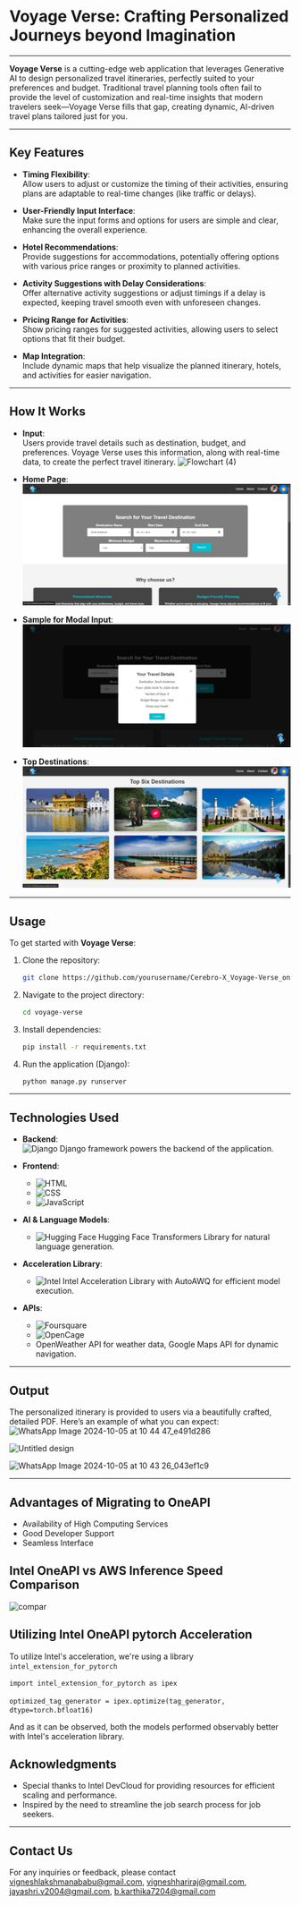# **Voyage Verse: Crafting Personalized Journeys beyond Imagination**

---

**Voyage Verse** is a cutting-edge web application that leverages Generative AI to design personalized travel itineraries, perfectly suited to your preferences and budget. Traditional travel planning tools often fail to provide the level of customization and real-time insights that modern travelers seek—Voyage Verse fills that gap, creating dynamic, AI-driven travel plans tailored just for you.

---

## **Key Features**

- **Timing Flexibility**:  
  Allow users to adjust or customize the timing of their activities, ensuring plans are adaptable to real-time changes (like traffic or delays).

- **User-Friendly Input Interface**:  
  Make sure the input forms and options for users are simple and clear, enhancing the overall experience.

- **Hotel Recommendations**:  
  Provide suggestions for accommodations, potentially offering options with various price ranges or proximity to planned activities.

- **Activity Suggestions with Delay Considerations**:  
  Offer alternative activity suggestions or adjust timings if a delay is expected, keeping travel smooth even with unforeseen changes.

- **Pricing Range for Activities**:  
  Show pricing ranges for suggested activities, allowing users to select options that fit their budget.

- **Map Integration**:  
  Include dynamic maps that help visualize the planned itinerary, hotels, and activities for easier navigation.

---

## **How It Works**

- **Input**:  
Users provide travel details such as destination, budget, and preferences. Voyage Verse uses this information, along with real-time data, to create the perfect travel itinerary.
![Flowchart (4)](https://github.com/user-attachments/assets/08ed4ae9-0137-4d2a-a669-91a266f77388)

- **Home Page**:  
  ![home](home.jpg)
  
- **Sample for Modal Input**:  
  ![modal](modal.jpg)

- **Top Destinations**:  
  ![top](top.jpg)

---

## **Usage**

To get started with **Voyage Verse**:

1. Clone the repository:
    ```bash
    git clone https://github.com/yourusername/Cerebro-X_Voyage-Verse_oneAPI_hack_kpr.git
    ```

2. Navigate to the project directory:
    ```bash
    cd voyage-verse
    ```

3. Install dependencies:
    ```bash
    pip install -r requirements.txt
    ```

4. Run the application (Django):
    ```bash
    python manage.py runserver
    ```

---

## **Technologies Used**

- **Backend**:  
  ![Django](https://img.shields.io/badge/Django-%23092E20.svg?style=for-the-badge&logo=django&logoColor=white) Django framework powers the backend of the application.

- **Frontend**:  
  - ![HTML](https://img.shields.io/badge/HTML5-%23E34F26.svg?style=for-the-badge&logo=html5&logoColor=white)
  - ![CSS](https://img.shields.io/badge/CSS3-%231572B6.svg?style=for-the-badge&logo=css3&logoColor=white)
  - ![JavaScript](https://img.shields.io/badge/JavaScript-%23F7DF1E.svg?style=for-the-badge&logo=javascript&logoColor=black)

- **AI & Language Models**:  
  - ![Hugging Face](https://img.shields.io/badge/Hugging%20Face-%23FFD700.svg?style=for-the-badge&logo=huggingface&logoColor=white) Hugging Face Transformers Library for natural language generation.
  
- **Acceleration Library**:  
  - ![Intel](https://img.shields.io/badge/Intel-0071C5.svg?style=for-the-badge&logo=intel&logoColor=white) Intel Acceleration Library with AutoAWQ for efficient model execution.

- **APIs**:  
  - ![Foursquare](https://img.shields.io/badge/Foursquare-%23F94877.svg?style=for-the-badge&logo=foursquare&logoColor=white)
  - ![OpenCage](https://img.shields.io/badge/OpenCage-%23A0C3D2.svg?style=for-the-badge&logo=opencage&logoColor=white)
  - OpenWeather API for weather data, Google Maps API for dynamic navigation.

---

## **Output**

The personalized itinerary is provided to users via a beautifully crafted, detailed PDF. Here’s an example of what you can expect:
![WhatsApp Image 2024-10-05 at 10 44 47_e491d286](https://github.com/user-attachments/assets/a092a500-eea7-4381-b1c9-dfccd587fa1e)

![Untitled design](https://github.com/user-attachments/assets/8318309e-9a4f-4a18-9712-fedfe437d0f5)

![WhatsApp Image 2024-10-05 at 10 43 26_043ef1c9](https://github.com/user-attachments/assets/fcf08995-294c-4266-b114-cdcbaff30da5)


---

## Advantages of Migrating to OneAPI

-  Availability of High Computing Services
-  Good Developer Support
-  Seamless Interface

## Intel OneAPI vs AWS Inference Speed Comparison

![compar](https://github.com/user-attachments/assets/27f800d0-5667-4d91-bba0-9b4a412244d0)




## Utilizing Intel OneAPI pytorch Acceleration

To utilize Intel's acceleration, we're using a library <code>intel_extension_for_pytorch</code> 

```
import intel_extension_for_pytorch as ipex

optimized_tag_generator = ipex.optimize(tag_generator, dtype=torch.bfloat16)
```

And as it can be observed, both the models performed observably better with Intel's acceleration library.

## Acknowledgments

- Special thanks to Intel DevCloud for providing resources for efficient scaling and performance.
- Inspired by the need to streamline the job search process for job seekers.


---

## Contact Us

For any inquiries or feedback, please contact 
vigneshlakshmanababu@gmail.com, 
vigneshhariraj@gmail.com, 
jayashri.v2004@gmail.com, 
b.karthika7204@gmail.com 

